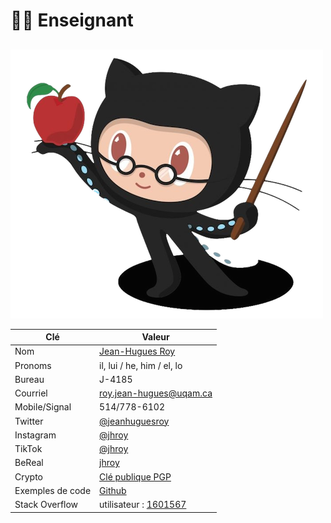 # 👨🏫 Enseignant

##

![Professorcat, par jeejkang](../.gitbook/assets/octoprof.png)

| Clé              | Valeur                                                                                                                |
| ---------------- | --------------------------------------------------------------------------------------------------------------------- |
| Nom              | [Jean-Hugues Roy](http://jhroy.ca/)                                                                                   |
| Pronoms          | il, lui / he, him / el, lo                                                                                            |
| Bureau           | J-4185                                                                                                                |
| Courriel         | [roy.jean-hugues@uqam.ca](mailto:roy.jean-hugues@uqam.ca)                                                             |
| Mobile/Signal    | 514/778-6102                                                                                                          |
| Twitter          | [@jeanhuguesroy](https://twitter.com/jeanhuguesroy)                                                                   |
| Instagram        | [@jhroy](https://www.instagram.com/jhroy/)                                                                            |
| TikTok           | [@jhroy](https://www.tiktok.com/@jhroy)                                                                               |
| BeReal           | [jhroy](https://bere.al/jhroy)                                                                                        |
| Crypto           | [Clé publique PGP](https://keyserver.ubuntu.com/pks/lookup?op=get\&search=0xa5558e07958ab54e8b89e162a2c7d3904242557a) |
| Exemples de code | [Github](https://github.com/jhroy)                                                                                    |
| Stack Overflow   | utilisateur : [1601567](https://stackoverflow.com/users/1601567)                                                      |
